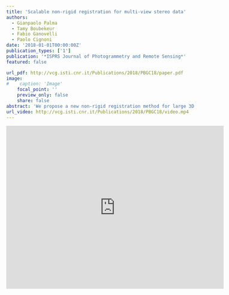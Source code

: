 ```yaml
---
title: 'Scalable non-rigid registration for multi-view stereo data'
authors:
  - Gianpaolo Palma
  - Tamy Boubekeur
  - Fabio Ganovelli
  - Paolo Cignoni
date: '2018-01-01T00:00:00Z'
publication_types: ['1']
publication: '*ISPRS Journal of Photogrammetry and Remote Sensing*'
featured: false

url_pdf: http://vcg.isti.cnr.it/Publications/2018/PBGC18/paper.pdf
image:
#    caption: 'Image'
    focal_point: ''
    preview_only: false
    share: false
abstract: 'We propose a new non-rigid registration method for large 3D meshes from Multi-View Stereo (MVS) reconstruction characterized by low-frequency shape deformations induced by several factors, such as low sensor quality and irregular sampling object coverage. Starting from a reference model to which we want to align a new 3D mesh, our method starts by decomposing it in patches using a Lloyd clustering before running an ICP local registration for each patch. Then, we improve the alignment using few geometric constraints and finally, we build a global deformation function that blends the estimated per-patch transformations. This function is structured on top of a deformation graph derived from the dual graph of the clustering. Our algorithm is iterated until convergence, increasing progressively the number of patches in the clustering to capture smaller deformations. The method comes with a scalable multicore implementation that enables, for the first time, the alignment of meshes made of tens of millions of triangles in a few minutes. We report extensive experiments of our algorithm on several dense Multi-View Stereo models, using a 3D scan or another MVS reconstruction as reference. Beyond MVS data, we also applied our algorithm to different scenarios, exhibiting more complex and larger deformations, such as 3D motion capture dataset or 3D scans of dynamic objects. The good alignment results obtained for both datasets highlights the efficiency and the flexibility of our approach.'
url_video: http://vcg.isti.cnr.it/Publications/2018/PBGC18/video.mp4
---
```

<iframe width="580" height="435" src="https://www.youtube.com/embed/99Sq92JfKkM?rel=0" frameborder="0" allow="autoplay; encrypted-media" frameborder="0" allowfullscreen>

